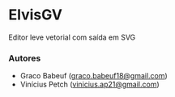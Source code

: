 ElvisGV
=======

Editor leve vetorial com saída em SVG

### Autores

* Graco Babeuf (graco.babeuf18@gmail.com)
* Vinícius Petch (vinicius.ap21@gmail.com)
